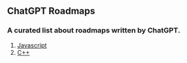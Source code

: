 <h2>ChatGPT Roadmaps</h2>
<h3>A curated list about roadmaps written by ChatGPT.</h3>

1) [Javascript](./javascript.md)
2) [C++](./cpp.md)
